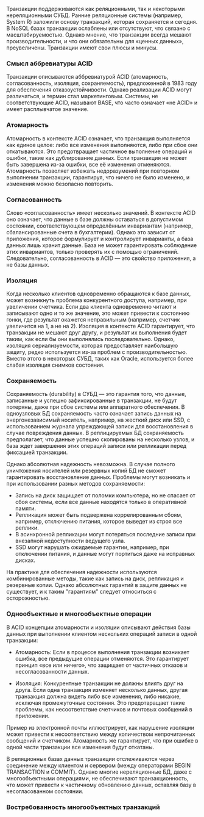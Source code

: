 Транзакции поддерживаются как реляционными, так и некоторыми нереляционными СУБД. Ранние реляционные системы (например, System R) заложили основу транзакций, которая сохраняется и сегодня. В NoSQL базах транзакции ослаблены или отсутствуют, что связано с масштабируемостью. Однако мнение, что транзакции всегда мешают производительности, и что они обязательны для «ценных данных», преувеличены. Транзакции имеют свои плюсы и минусы.

### Смысл аббревиатуры ACID

Транзакции описываются аббревиатурой ACID (атомарность, согласованность, изоляция, сохраняемость), предложенной в 1983 году для обеспечения отказоустойчивости. Однако реализации ACID могут различаться, и термин стал маркетинговым. Системы, не соответствующие ACID, называют BASE, что часто означает «не ACID» и имеет расплывчатое значение.

### Атомарность

Атомарность в контексте ACID означает, что транзакция выполняется как единое целое: либо все изменения выполняются, либо при сбое они откатываются. Это предотвращает частичное выполнение операций и ошибки, такие как дублирование данных. Если транзакция не может быть завершена из-за ошибки, все её изменения отменяются. Атомарность позволяет избежать недоразумений при повторном выполнении транзакции, гарантируя, что ничего не было изменено, и изменения можно безопасно повторить.

### Согласованность

Слово «согласованность» имеет несколько значений. В контексте ACID оно означает, что данные в базе должны оставаться в допустимом состоянии, соответствующем определённым инвариантам (например, сбалансированные счета в бухгалтерии). Однако это зависит от приложения, которое формулирует и контролирует инварианты, а база данных лишь хранит данные. База не может гарантировать соблюдение этих инвариантов, только проверять их с помощью ограничений. Следовательно, согласованность в ACID — это свойство приложения, а не базы данных.

### Изоляция

Когда несколько клиентов одновременно обращаются к базе данных, может возникнуть проблема конкурентного доступа, например, при увеличении счетчика. Если два клиента одновременно читают и записывают одно и то же значение, это может привести к состоянию гонки, где результат окажется неправильным (например, счетчик увеличится на 1, а не на 2). Изоляция в контексте ACID гарантирует, что транзакции не мешают друг другу, и результат их выполнения будет таким, как если бы они выполнялись последовательно. Однако, изоляция сериализуемости, которая предоставляет наибольшую защиту, редко используется из-за проблем с производительностью. Вместо этого в некоторых СУБД, таких как Oracle, используется более слабая изоляция снимков состояния.

### Сохраняемость

Сохраняемость (durability) в СУБД — это гарантия того, что данные, записанные и успешно зафиксированные в транзакции, не будут потеряны, даже при сбое системы или аппаратного обеспечения. В одноузловых БД сохраняемость часто означает запись данных на энергонезависимый носитель, например, на жесткий диск или SSD, с использованием журнала упреждающей записи для восстановления в случае повреждения данных. В реплицируемых БД сохраняемость предполагает, что данные успешно скопированы на несколько узлов, и база ждет завершения этих операций записи или репликации перед фиксацией транзакции.

Однако абсолютная надежность невозможна. В случае полного уничтожения носителей или резервных копий БД не сможет гарантировать восстановление данных. Проблемы могут возникать и при использовании разных методов сохраняемости:

- Запись на диск защищает от поломки компьютера, но не спасает от сбоя системы, если все данные находятся только в оперативной памяти.
- Репликация может быть подвержена коррелированным сбоям, например, отключению питания, которое выведет из строя все реплики.
- В асинхронной репликации могут потеряться последние записи при внезапной недоступности ведущего узла.
- SSD могут нарушать ожидаемые гарантии, например, при отключении питания, и данные могут портиться даже на исправных дисках.

На практике для обеспечения надежности используются комбинированные методы, такие как запись на диск, репликация и резервные копии. Однако абсолютных гарантий в защите данных не существует, и к таким "гарантиям" следует относиться с осторожностью.

### Однообъектные и многообъектные операции

В ACID концепции атомарности и изоляции описывают действия базы данных при выполнении клиентом нескольких операций записи в одной транзакции:

* Атомарность: Если в процессе выполнения транзакции возникает ошибка, все предыдущие операции отменяются. Это гарантирует принцип «все или ничего», что защищает от частичных отказов и несогласованности данных.

* Изоляция: Конкурентные транзакции не должны влиять друг на друга. Если одна транзакция изменяет несколько данных, другая транзакция должна видеть либо все изменения, либо никакие, исключая промежуточные состояния. Это предотвращает такие проблемы, как несоответствие счетчиков и почтовых сообщений в приложении.

Пример из электронной почты иллюстрирует, как нарушение изоляции может привести к несоответствию между количеством непрочитанных сообщений и счетчиком. Атомарность же гарантирует, что при ошибке в одной части транзакции все изменения будут откатаны.

В реляционных базах данных транзакции отслеживаются через соединение между клиентом и сервером (между операторами BEGIN TRANSACTION и COMMIT). Однако многие нереляционные БД, даже с многообъектными операциями, не обеспечивают транзакционность, что может привести к частичному обновлению данных, оставляя базу в несогласованном состоянии.

### Востребованность многообъектных транзакций

